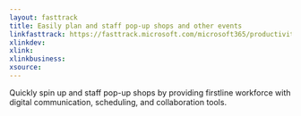 ```yaml
---
layout: fasttrack
title: Easily plan and staff pop-up shops and other events
linkfasttrack: https://fasttrack.microsoft.com/microsoft365/productivitylibrary/Easily-plan-and-staff-popup-shops-and-other-events 
xlinkdev: 
xlink: 
xlinkbusiness: 
xsource: 
---
```

Quickly spin up and staff pop-up shops by providing firstline workforce with digital communication, scheduling, and collaboration tools.